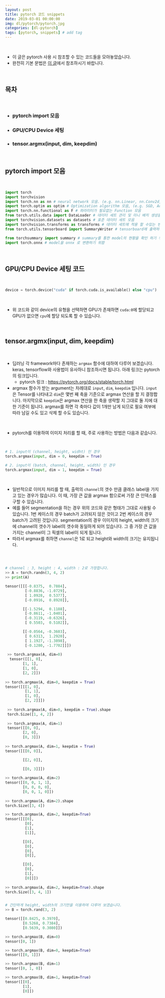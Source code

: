 ```yaml
---
layout: post
title: pytorch 코드 snippets
date: 2019-03-01 00:00:00
img: dl/pytorch/pytorch.jpg
categories: [dl-pytorch] 
tags: [pytorch, snippets] # add tag
---
```


<br>

- 이 글은 pytorch 사용 시 참조할 수 있는 코드들을 모아놓았습니다.
- 완전히 기본 문법은 [이 글](https://gaussian37.github.io/dl-pytorch-pytorch-tensor-basic/)에서 참조하시기 바랍니다.

<br>

## **목차**

<br>

- ### pytorch import 모음
- ### GPU/CPU Device 세팅
- ### tensor.argmx(input, dim, keepdim)

<br>

## **pytorch import 모음**

<br>

```python
import torch
import torchvision
import torch.nn as nn # neural network 모음. (e.g. nn.Linear, nn.Conv2d, BatchNorm, Loss functions 등등)
import torch.optim as optim # Optimization algorithm 모음, (e.g. SGD, Adam, 등등)
import torch.nn.functional as F # 파라미터가 필요없는 Function 모음
from torch.utils.data import DataLoader # 데이터 세트 관리 및 미니 배치 생성을 위한 함수 모음
import torchvision.datasets as datasets # 표준 데이터 세트 모음
import torchvision.transforms as transforms # 데이터 세트에 적용 할 수있는 변환 관련 함수 모음
from torch.utils.tensorboard import SummaryWriter # tensorboard에 출력하기 위한 함수 모음

from torchsummary import summary # summary를 통한 model의 현황을 확인 하기 위함
import torch.onnx # model을 onnx 로 변환하기 위함
```

<br>

## **GPU/CPU Device 세팅 코드**

<br>

```python
device = torch.device("cuda" if torch.cuda.is_available() else "cpu")
```

<br>

- 위 코드와 같이 device의 유형을 선택하면 GPU가 존재하면 `cuda:0`에 할당되고 GPU가 없으면 `cpu`에 할당 되도록 할 수 있습니다.

<br>

## **tensor.argmx(input, dim, keepdim)**

<br>

- 딥러닝 각 framework마다 존재하는 `argmax` 함수에 대하여 다루어 보겠습니다. keras, tensorflow와 사용법이 유사하니 참조하시면 됩니다. 아래 링크는 pytorch의 링크입니다.
    - pytorch 링크 : https://pytorch.org/docs/stable/torch.html
- argmax 함수가 받는 argument는 차례대로 `input`, `dim`, `keepdim` 입니다. `input`은 Tensor를 나타내고 `dim`은 몇번 째 축을 기준으로 argmax 연산을 할 지 결정합니다. 마지막으로 `keepdim`은 argmax 연산을 한 축을 생략할 지 그대로 둘 지에 대한 기준이 됩니다. argmax를 하면 각 축마다 값이 1개만 남게 되므로 필요 여부에 따라 남길 수도 있고 삭제 할 수도 있습니다.

<br>

- pytorch를 이용하여 이미지 처리를 할 때, 주로 사용하는 방법은 다음과 같습니다.

<br>

```python
# 1. input이 (channel, height, widht) 인 경우
torch.argmax(input, dim = 0, keepdim = True)

# 2. input이 (batch, channel, height, width) 인 경우
torch.argmax(input, dim = 1, keepdim = True) 
```

<br>

- 일반적으로 이미지 처리를 할 때, 출력의 `channel`의 갯수 만큼 클래스 label을 가지고 있는 경우가 많습니다. 이 때, 가장 큰 값을 argmax 함으로써 가장 큰 인덱스를 구할 수 있습니다.
- 예를 들어 segmentation을 하는 경우 위의 코드와 같은 형태가 그대로 사용될 수 있습니다. 1번 케이스의 경우 batch가 고려되지 않은 것이고 2번 케이스의 경우 batch가 고려된 것입니다. segmentation의 경우 이미지의 height, width의 크기에 channel의 갯수가 label의 갯수와 동일하게 되어 있습니다. 그 중 가장 큰 값을 가지는 channel이 그 픽셀의 label이 되게 됩니다.
- 따라서 argmax를 취하면 `channel`은 1로 되고 height와 width의 크기는 유지됩니다.

<br>

```python

# channel : 3, height : 4, width : 2로 가정합니다.
>> A = torch.randn(3, 4, 2) 
>> print(A)

tensor([[[-0.8375,  0.7884],
         [-0.8836, -1.0729],
         [ 1.0928,  0.5377],
         [-0.0916,  0.8920]],

        [[-1.5294,  0.1188],
         [-0.8611, -1.0401],
         [-0.3119, -0.6326],
         [ 0.5503,  0.5102]],

        [[-0.0564, -0.3603],
         [ 0.6313,  1.2920],
         [ 1.1927, -1.3898],
         [-0.1280, -1.7702]]])
         
 >> torch.argmax(A, dim=0)
  tensor([[1, 0],
        [1, 1],
        [1, 0],
        [2, 2]])
        
>> torch.argmax(A, dim=0, keepdim = True)
tensor([[[1, 0],
         [1, 1],
         [1, 0],
         [2, 2]]])
         
 >> torch.argmax(A, dim=0, keepdim = True).shape
 torch.Size([1, 4, 2])
 
 >> torch.argmax(A, dim=1)
 tensor([[0, 0],
        [2, 0],
        [0, 3]])
        
>> torch.argmax(A, dim=1, keepdim = True)
tensor([[[0, 0]],

        [[2, 0]],

        [[0, 3]]])
        
>> torch.argmax(A, dim=2)
tensor([[0, 0, 1, 1],
        [0, 0, 0, 0],
        [0, 0, 1, 0]])
        
>> torch.argmax(A, dim=2).shape
torch.Size([3, 4])

>> torch.argmax(A, dim=2, keepdim=True)
tensor([[[0],
         [0],
         [1],
         [1]],

        [[0],
         [0],
         [0],
         [0]],

        [[0],
         [0],
         [1],
         [0]]])
         
>> torch.argmax(A, dim=2, keepdim=True).shape
torch.Size([3, 4, 1])


# 간단하게 height, width의 크기만을 이용하여 다루어 보겠습니다.
>> B = torch.rand(3, 2)

tensor([[0.8425, 0.3970],
        [0.5268, 0.7384],
        [0.5639, 0.3080]])

>> torch.argmax(B, dim=0)
tensor([0, 1])

>> torch.argmax(B, dim=0, keepdim=True)
tensor([[0, 1]])

>> torch.argmax(B, dim=1)
tensor([0, 1, 0])

>> torch.argmax(B, dim=1, keepdim=True)
tensor([[0],
        [1],
        [0]]) 

```

<br>
